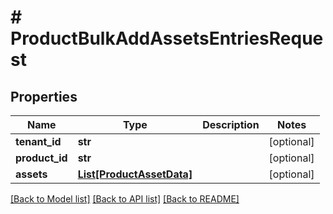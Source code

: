 # # ProductBulkAddAssetsEntriesRequest


## Properties 


Name | Type | Description | Notes
------------ | ------------- | ------------- | -------------
**tenant_id**| **str** |   | [optional]
**product_id**| **str** |   | [optional]
**assets**| [**List[ProductAssetData]**](ProductAssetData.md) |   | [optional]


[[Back to Model list]](../../README.md#models) [[Back to API list]](../../README.md#endpoints) [[Back to README]](../../README.md)


